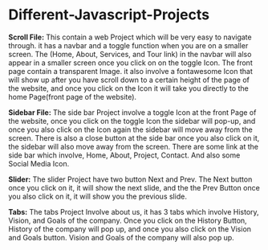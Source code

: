 # Different-Javascript-Projects


**Scroll File:** This contain a web Project which will be very easy to navigate through. it has a navbar and a toggle function when you are on a smaller screen. The (Home, About, Services, and Tour link) in the navbar will also appear in a smaller screen once you click on on the toggle Icon. The front page contain a transparent Image. it also involve a fontawesome Icon that will show up after you have scroll down to a certain height of the page of the website, and once you click on the Icon it will take you directly to the home Page(front page of the website).  


**Sidebar File:** The side bar Project involve a toggle Icon at the front Page of the website, once you click on the toggle Icon the sidebar will pop-up, and once you also click on the Icon again the sidebar will move away from the screen. There is also a close button at the side bar once you also click on it, the sidebar will also move away from the screen.  There are some link at the side bar which involve, Home, About, Project, Contact. And also some Social Media Icon.



**Slider:** The slider Project have two button Next and Prev. The Next button once you click on it, it will show the next slide, and the the Prev Button once you also click on it, it will show you the previous slide.


**Tabs:** The tabs Project Involve about us, it has 3 tabs which involve History, Vision, and Goals of the company. Once you click on the History Button, History of the company will pop up, and once you also click on the Vision and Goals button. Vision and Goals of the company will also pop up. 
